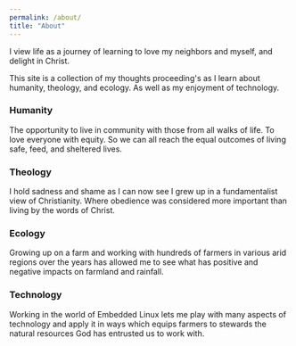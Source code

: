 ```yaml
---
permalink: /about/
title: "About"
---
```


I view life as a journey of learning to love my neighbors and myself, and delight in Christ.

This site is a collection of my thoughts proceeding's as I learn about humanity, theology, and ecology. As well as my enjoyment of technology.

### Humanity

The opportunity to live in community with those from all walks of life. To love everyone with equity. So we can all reach the equal outcomes of living safe, feed, and sheltered lives.

### Theology

I hold sadness and shame as I can now see I grew up in a fundamentalist view of Christianity. Where obedience was considered more important than living by the words of Christ. 

### Ecology

Growing up on a farm and working with hundreds of farmers in various arid regions over the years has allowed me to see what has positive and negative impacts on farmland and rainfall.

### Technology

Working in the world of Embedded Linux lets me play with many aspects of technology and apply it in ways which equips farmers to stewards the natural resources God has entrusted us to work with.